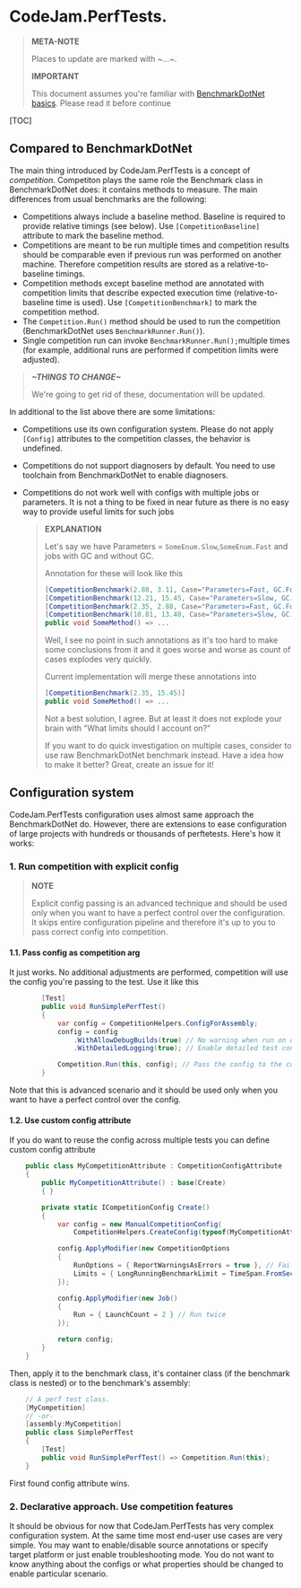 # CodeJam.PerfTests.

> **META-NOTE**
>
> Places to update are marked with *~…~*.
>
> **IMPORTANT**
>
> This document assumes you're familiar with [BenchmarkDotNet basics](http://benchmarkdotnet.org/Overview.htm). Please read it before continue

[TOC]

## Compared to BenchmarkDotNet

The main thing introduced by CodeJam.PerfTests is a concept of _competition_.  Competiton plays the same role the Benchmark class in BenchmarkDotNet does: it contains methods to measure. The main differences from usual benchmarks are the following:

* Competitions always include a baseline method. Baseline is required to provide relative timings (see below). Use `[CompetitionBaseline]` attribute to mark the baseline method.
* Competitions are meant to be run multiple times and competition results should be comparable even if  previous run was performed on another machine. Therefore competition results are stored as a relative-to-baseline timings.
* Competition methods except baseline method are annotated with competition limits that describe expected execution time (relative-to-baseline time is used). Use `[CompetitionBenchmark]` to mark the competition method.
* The `Competition.Run()` method should be used to run the competition (BenchmarkDotNet uses `BenchmarkRunner.Run()`).
* Single competition run can invoke `BenchmarkRunner.Run();`multiple times (for example, additional runs are performed if competition limits were adjusted).



> ***~THINGS TO CHANGE~***
>
> We're going to get rid of these, documentation will be updated.

In additional to the list above there are some limitations:

* Competitions use its own configuration system. Please do not apply `[Config]` attributes to the competition classes, the behavior is undefined.

* Competitions do not support diagnosers by default. You need to use toolchain from BenchmarkDotNet to enable diagnosers.

* Competitions do not work well with configs with multiple jobs or parameters. It is not a thing to be fixed in near future as there is no easy way to provide useful limits for such jobs

  > **EXPLANATION**
  >
  > Let's say we have Parameters = `SomeEnum.Slow`,`SomeEnum.Fast` and jobs with GC and without GC.
  >
  > Annotation for these  will look like this
  >
  > ```c#
  > [CompetitionBenchmark(2.88, 3.11, Case="Parameters=Fast, GC.Force=True")]
  > [CompetitionBenchmark(12.21, 15.45, Case="Parameters=Slow, GC.Force=True")]
  > [CompetitionBenchmark(2.35, 2.88, Case="Parameters=Fast, GC.Force=False")]
  > [CompetitionBenchmark(10.81, 13.40, Case="Parameters=Slow, GC.Force=False")]
  > public void SomeMethod() => ...
  > ```
  >
  > Well, I see no point in such annotations as it's too hard to make some conclusions from it and it goes worse and worse as count of cases explodes very quickly.
  >
  > Current implementation will merge these annotations into
  >
  > ```c#
  > [CompetitionBenchmark(2.35, 15.45)]
  > public void SomeMethod() => ...
  > ```
  >
  > Not a best solution, I agree. But at least it does not explode your brain with "What limits should I account on?"
  >
  > If you want to do quick investigation on multiple cases, consider to use raw BenchmarkDotNet benchmark instead. Have a idea how to make it better? Great, create an issue for it!



## Configuration system 

CodeJam.PerfTests configuration uses almost same approach the BenchmarkDotNet do. However, there are extensions to ease configuration of large projects with hundreds or thousands of perftetests. Here's how it works:



### 1. Run competition with explicit config

>  **NOTE**
>
> Explicit config passing is an advanced technique and should be used only when you want to have a perfect control over the configuration. It skips entire configuration pipeline and therefore it's up to you to pass correct config into competition.



#### 1.1. Pass config as competition arg

It just works. No additional adjustments are performed, competition will use the config you're passing to the test. Use  it like this

```c#
		[Test]
		public void RunSimplePerfTest()
		{
			var config = CompetitionHelpers.ConfigForAssembly;
			config = config
				.WithAllowDebugBuilds(true) // No warning when run on default builds
				.WithDetailedLogging(true); // Enable detailed test console output

			Competition.Run(this, config); // Pass the config to the competition
		}
```

Note that this is advanced scenario and it should be used only  when you want to have a perfect control over the config.

#### 1.2. Use custom config attribute

If you do want to reuse the config across multiple tests you can define custom config attribute

```c#
	public class MyCompetitionAttribute : CompetitionConfigAttribute
	{
		public MyCompetitionAttribute() : base(Create)
		{ }

		private static ICompetitionConfig Create()
		{
			var config = new ManualCompetitionConfig(
				CompetitionHelpers.CreateConfig(typeof(MyCompetitionAttribute).Assembly));

			config.ApplyModifier(new CompetitionOptions
			{
				RunOptions = { ReportWarningsAsErrors = true }, // Fail on warnings
				Limits = { LongRunningBenchmarkLimit = TimeSpan.FromSeconds(5) } // no long runs allowed
			});

			config.ApplyModifier(new Job()
			{
				Run = { LaunchCount = 2 } // Run twice
			});

			return config;
		}
	}
```

Then, apply it to the benchmark class, it's container class (if the benchmark class is nested) or to the benchmark's assembly:

```c#
	// A perf test class.
	[MyCompetition]
	// -or-
	[assembly:MyCompetition]
	public class SimplePerfTest
	{
		[Test]
		public void RunSimplePerfTest() => Competition.Run(this);
	}
```

First found config attribute wins.

### 2. Declarative approach. Use competition features

It should be obvious for now that CodeJam.PerfTests has very complex configuration system. At the same time most end-user use cases are very simple. You may want to enable/disable source annotations or specify target platform or just enable troubleshooting mode. You do not want to know anything about the configs or what properties should be changed to enable particular scenario.

